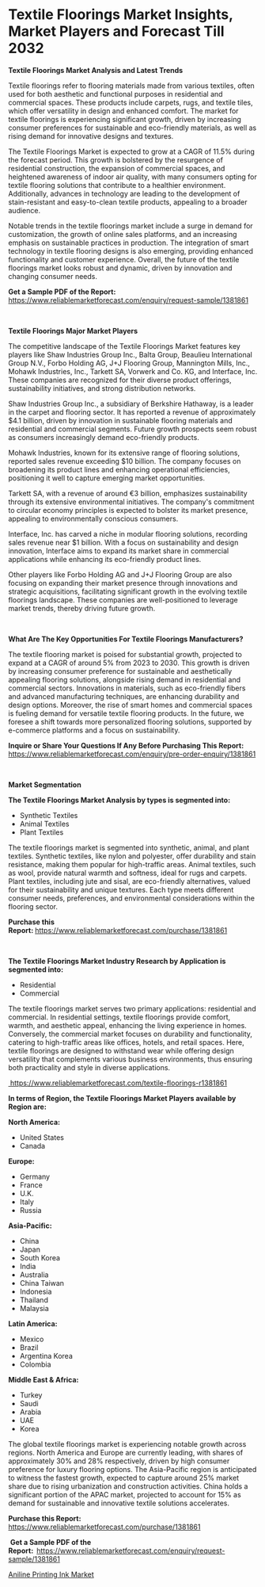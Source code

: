 <p><h1>Textile Floorings Market Insights, Market Players and Forecast Till 2032</h1></p><p><strong>Textile Floorings Market Analysis and Latest Trends</strong></p>
<p><p>Textile floorings refer to flooring materials made from various textiles, often used for both aesthetic and functional purposes in residential and commercial spaces. These products include carpets, rugs, and textile tiles, which offer versatility in design and enhanced comfort. The market for textile floorings is experiencing significant growth, driven by increasing consumer preferences for sustainable and eco-friendly materials, as well as rising demand for innovative designs and textures.</p><p>The Textile Floorings Market is expected to grow at a CAGR of 11.5% during the forecast period. This growth is bolstered by the resurgence of residential construction, the expansion of commercial spaces, and heightened awareness of indoor air quality, with many consumers opting for textile flooring solutions that contribute to a healthier environment. Additionally, advances in technology are leading to the development of stain-resistant and easy-to-clean textile products, appealing to a broader audience.</p><p>Notable trends in the textile floorings market include a surge in demand for customization, the growth of online sales platforms, and an increasing emphasis on sustainable practices in production. The integration of smart technology in textile flooring designs is also emerging, providing enhanced functionality and customer experience. Overall, the future of the textile floorings market looks robust and dynamic, driven by innovation and changing consumer needs.</p></p>
<p><strong>Get a Sample PDF of the Report:&nbsp;</strong> <a href="https://www.reliablemarketforecast.com/enquiry/request-sample/1381861?utm_campaign=1110&utm_medium=2&utm_source=Github&utm_content=ia&utm_term=01022025&utm_id=textile-floorings">https://www.reliablemarketforecast.com/enquiry/request-sample/1381861</a></p>
<p>&nbsp;</p>
<p><strong>Textile Floorings Major Market Players</strong></p>
<p><p>The competitive landscape of the Textile Floorings Market features key players like Shaw Industries Group Inc., Balta Group, Beaulieu International Group N.V., Forbo Holding AG, J+J Flooring Group, Mannington Mills, Inc., Mohawk Industries, Inc., Tarkett SA, Vorwerk and Co. KG, and Interface, Inc. These companies are recognized for their diverse product offerings, sustainability initiatives, and strong distribution networks.</p><p>Shaw Industries Group Inc., a subsidiary of Berkshire Hathaway, is a leader in the carpet and flooring sector. It has reported a revenue of approximately $4.1 billion, driven by innovation in sustainable flooring materials and residential and commercial segments. Future growth prospects seem robust as consumers increasingly demand eco-friendly products.</p><p>Mohawk Industries, known for its extensive range of flooring solutions, reported sales revenue exceeding $10 billion. The company focuses on broadening its product lines and enhancing operational efficiencies, positioning it well to capture emerging market opportunities.</p><p>Tarkett SA, with a revenue of around €3 billion, emphasizes sustainability through its extensive environmental initiatives. The company's commitment to circular economy principles is expected to bolster its market presence, appealing to environmentally conscious consumers.</p><p>Interface, Inc. has carved a niche in modular flooring solutions, recording sales revenue near $1 billion. With a focus on sustainability and design innovation, Interface aims to expand its market share in commercial applications while enhancing its eco-friendly product lines.</p><p>Other players like Forbo Holding AG and J+J Flooring Group are also focusing on expanding their market presence through innovations and strategic acquisitions, facilitating significant growth in the evolving textile floorings landscape. These companies are well-positioned to leverage market trends, thereby driving future growth.</p></p>
<p>&nbsp;</p>
<p><strong>What Are The Key Opportunities For Textile Floorings Manufacturers?</strong></p>
<p><p>The textile flooring market is poised for substantial growth, projected to expand at a CAGR of around 5% from 2023 to 2030. This growth is driven by increasing consumer preference for sustainable and aesthetically appealing flooring solutions, alongside rising demand in residential and commercial sectors. Innovations in materials, such as eco-friendly fibers and advanced manufacturing techniques, are enhancing durability and design options. Moreover, the rise of smart homes and commercial spaces is fueling demand for versatile textile flooring products. In the future, we foresee a shift towards more personalized flooring solutions, supported by e-commerce platforms and a focus on sustainability.</p></p>
<p><strong>Inquire or Share Your Questions If Any Before Purchasing This Report:</strong> <a href="https://www.reliablemarketforecast.com/enquiry/pre-order-enquiry/1381861?utm_campaign=1110&utm_medium=2&utm_source=Github&utm_content=ia&utm_term=01022025&utm_id=textile-floorings">https://www.reliablemarketforecast.com/enquiry/pre-order-enquiry/1381861</a></p>
<p>&nbsp;</p>
<p><strong>Market Segmentation</strong></p>
<p><strong>The Textile Floorings Market Analysis by types is segmented into:</strong></p>
<p><ul><li>Synthetic Textiles</li><li>Animal Textiles</li><li>Plant Textiles</li></ul></p>
<p><p>The textile floorings market is segmented into synthetic, animal, and plant textiles. Synthetic textiles, like nylon and polyester, offer durability and stain resistance, making them popular for high-traffic areas. Animal textiles, such as wool, provide natural warmth and softness, ideal for rugs and carpets. Plant textiles, including jute and sisal, are eco-friendly alternatives, valued for their sustainability and unique textures. Each type meets different consumer needs, preferences, and environmental considerations within the flooring sector.</p></p>
<p><strong>Purchase this Report:&nbsp;</strong><a href="https://www.reliablemarketforecast.com/purchase/1381861?utm_campaign=1110&utm_medium=2&utm_source=Github&utm_content=ia&utm_term=01022025&utm_id=textile-floorings">https://www.reliablemarketforecast.com/purchase/1381861</a></p>
<p>&nbsp;</p>
<p><strong>The Textile Floorings Market Industry Research by Application is segmented into:</strong></p>
<p><ul><li>Residential</li><li>Commercial</li></ul></p>
<p><p>The textile floorings market serves two primary applications: residential and commercial. In residential settings, textile floorings provide comfort, warmth, and aesthetic appeal, enhancing the living experience in homes. Conversely, the commercial market focuses on durability and functionality, catering to high-traffic areas like offices, hotels, and retail spaces. Here, textile floorings are designed to withstand wear while offering design versatility that complements various business environments, thus ensuring both practicality and style in diverse applications.</p></p>
<p><a href="https://www.reliablemarketforecast.com/textile-floorings-r1381861?utm_campaign=1110&utm_medium=2&utm_source=Github&utm_content=ia&utm_term=01022025&utm_id=textile-floorings">&nbsp;https://www.reliablemarketforecast.com/textile-floorings-r1381861</a></p>
<p><strong>In terms of Region, the Textile Floorings Market Players available by Region are:</strong></p>
<p>
    <p> <strong> North America: </strong>
        <ul>
            <li>United States</li>
            <li>Canada</li>
        </ul>
        </p> 
    <p> <strong> Europe: </strong>
        <ul>
            <li>Germany</li>
            <li>France</li>
            <li>U.K.</li>
            <li>Italy</li>
            <li>Russia</li>
        </ul>
        </p> 
    <p> <strong> Asia-Pacific: </strong>
        <ul>
            <li>China</li>
            <li>Japan</li>
            <li>South Korea</li>
            <li>India</li>
            <li>Australia</li>
            <li>China Taiwan</li>
            <li>Indonesia</li>
            <li>Thailand</li>
            <li>Malaysia</li>
        </ul>
        </p> 
    <p> <strong> Latin America: </strong>
        <ul>
            <li>Mexico</li>
            <li>Brazil</li>
            <li>Argentina Korea</li>
            <li>Colombia</li>
        </ul>
        </p> 
    <p> <strong> Middle East & Africa: </strong>
        <ul>
            <li>Turkey</li>
            <li>Saudi</li>
            <li>Arabia</li>
            <li>UAE</li>
            <li>Korea</li>
        </ul>
    </p>
    </p>
<p><p>The global textile floorings market is experiencing notable growth across regions. North America and Europe are currently leading, with shares of approximately 30% and 28% respectively, driven by high consumer preference for luxury flooring options. The Asia-Pacific region is anticipated to witness the fastest growth, expected to capture around 25% market share due to rising urbanization and construction activities. China holds a significant portion of the APAC market, projected to account for 15% as demand for sustainable and innovative textile solutions accelerates.</p></p>
<p><strong>Purchase this Report: </strong><a href="https://www.reliablemarketforecast.com/purchase/1381861?utm_campaign=1110&utm_medium=2&utm_source=Github&utm_content=ia&utm_term=01022025&utm_id=textile-floorings">https://www.reliablemarketforecast.com/purchase/1381861</a></p>
<p>&nbsp;<strong>Get a Sample PDF of the Report:&nbsp;&nbsp;</strong><a href="https://www.reliablemarketforecast.com/enquiry/request-sample/1381861?utm_campaign=1110&utm_medium=2&utm_source=Github&utm_content=ia&utm_term=01022025&utm_id=textile-floorings">https://www.reliablemarketforecast.com/enquiry/request-sample/1381861</a></p>
<p><strong></strong></p>
<p><p><a href="https://github.com/WillieWoodard/Market-Research-Report-List-7/blob/main/aniline-printing-ink-market.md?utm_campaign=1110&utm_medium=2&utm_source=Github&utm_content=ia&utm_term=01022025&utm_id=textile-floorings">Aniline Printing Ink Market</a></p></p>